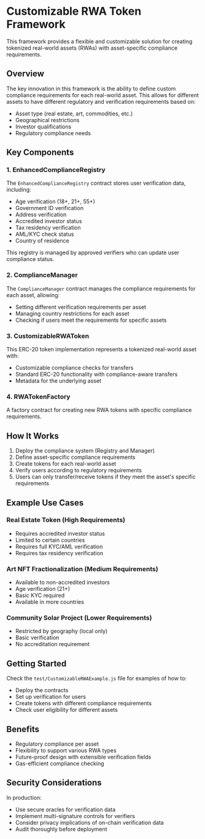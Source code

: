 # Customizable RWA Token Framework

This framework provides a flexible and customizable solution for creating tokenized real-world assets (RWAs) with asset-specific compliance requirements.

## Overview

The key innovation in this framework is the ability to define custom compliance requirements for each real-world asset. This allows for different assets to have different regulatory and verification requirements based on:

- Asset type (real estate, art, commodities, etc.)
- Geographical restrictions
- Investor qualifications
- Regulatory compliance needs   

## Key Components

### 1. EnhancedComplianceRegistry

The `EnhancedComplianceRegistry` contract stores user verification data, including:
- Age verification (18+, 21+, 55+)
- Government ID verification
- Address verification
- Accredited investor status
- Tax residency verification
- AML/KYC check status
- Country of residence

This registry is managed by approved verifiers who can update user compliance status.

### 2. ComplianceManager

The `ComplianceManager` contract manages the compliance requirements for each asset, allowing:
- Setting different verification requirements per asset
- Managing country restrictions for each asset
- Checking if users meet the requirements for specific assets

### 3. CustomizableRWAToken

This ERC-20 token implementation represents a tokenized real-world asset with:
- Customizable compliance checks for transfers
- Standard ERC-20 functionality with compliance-aware transfers
- Metadata for the underlying asset

### 4. RWATokenFactory

A factory contract for creating new RWA tokens with specific compliance requirements.

## How It Works

1. Deploy the compliance system (Registry and Manager)
2. Define asset-specific compliance requirements
3. Create tokens for each real-world asset
4. Verify users according to regulatory requirements
5. Users can only transfer/receive tokens if they meet the asset's specific requirements

## Example Use Cases

### Real Estate Token (High Requirements)
- Requires accredited investor status
- Limited to certain countries
- Requires full KYC/AML verification
- Requires tax residency verification

### Art NFT Fractionalization (Medium Requirements)
- Available to non-accredited investors
- Age verification (21+)
- Basic KYC required
- Available in more countries

### Community Solar Project (Lower Requirements)
- Restricted by geography (local only)
- Basic verification
- No accreditation requirement

## Getting Started

Check the `test/CustomizableRWAExample.js` file for examples of how to:
- Deploy the contracts
- Set up verification for users
- Create tokens with different compliance requirements
- Check user eligibility for different assets

## Benefits

- Regulatory compliance per asset
- Flexibility to support various RWA types
- Future-proof design with extensible verification fields
- Gas-efficient compliance checking

## Security Considerations

In production:
- Use secure oracles for verification data
- Implement multi-signature controls for verifiers
- Consider privacy implications of on-chain verification data
- Audit thoroughly before deployment
